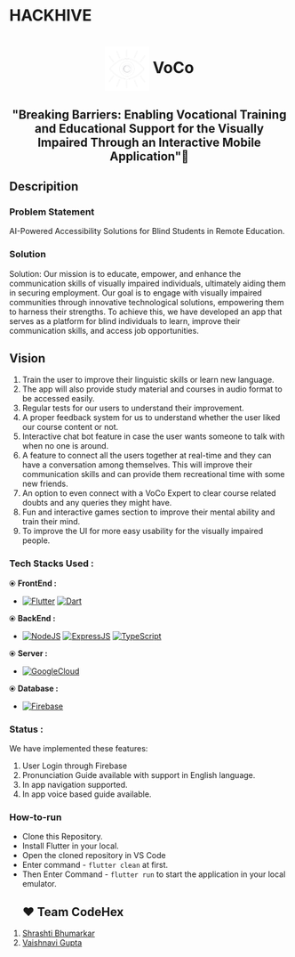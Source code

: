 # HACKHIVE 
# <p align="center"><img align="center" width="80" src="./assets/logo-white.png"/> VoCo</p>
<h2 align="center">"Breaking Barriers: Enabling Vocational Training and Educational Support for the Visually Impaired Through an Interactive Mobile Application"📱</h2>

<h2>  Descripition</h2>
<h3> Problem Statement</h3>
AI-Powered Accessibility Solutions for Blind Students in Remote Education.
<h3>Solution</h3>
Solution: Our mission is to educate, empower, and enhance the communication skills of visually impaired individuals, ultimately aiding them in securing employment. Our goal is to engage with visually impaired communities through innovative technological solutions, empowering them to harness their strengths. To achieve this, we have developed an app that serves as a platform for blind individuals to learn, improve their communication skills, and access job opportunities.
<h2>Vision</h2>

1. Train the user to improve their linguistic skills or learn new language.
2. The app will also provide study material and courses in audio format to be accessed easily.
3. Regular tests for our users to understand their improvement.
4. A proper feedback system for us to understand whether the user liked our course content or not.
5. Interactive chat bot feature in case the user wants someone to talk with when no one is around.
6. A feature to connect all the users together at real-time and they can have a conversation among themselves. This will improve their communication skills and can provide them recreational time with some new friends.
7. An option to even connect with a VoCo Expert to clear course related doubts and any queries they might have.
8. Fun and interactive games section to improve their mental ability and train their mind.
9. To improve the UI for more easy usability for the visually impaired people.

### Tech Stacks Used :
⦿ <b>FrontEnd :</b> 
* [![Flutter](https://img.shields.io/badge/flutter-ffffff?style=for-the-badge&logo=flutter&logoColor=blue)](https://flutter.dev/) [![Dart](https://img.shields.io/badge/dart-ffffff?style=for-the-badge&logo=dart&logoColor=235f9e)](https://dart.dev/)

⦿ <b>BackEnd :</b>
* [![NodeJS](https://img.shields.io/badge/node.js-35495E?style=for-the-badge&logo=nodedotjs&logoColor=69a063)](https://nodejs.org/)
 [![ExpressJS](https://img.shields.io/badge/express.js-35495E?style=for-the-badge&logo=express&logoColor=white)](https://expressjs.com/)
 [![TypeScript](https://img.shields.io/badge/typescipt-35495E?style=for-the-badge&logo=typescript&logoColor=white)](https://www.typescriptlang.org/)

⦿ <b>Server :</b>
* [![GoogleCloud](https://img.shields.io/badge/google_cloud-4285F4?style=for-the-badge&logo=googlecloud&logoColor=white)](https://cloud.google.com/)

⦿ <b>Database :</b>
* [![Firebase](https://img.shields.io/badge/firebase-ffca28?style=for-the-badge&logo=firebase&logoColor=black)](https://firebase.google.com/)

### Status :
We have implemented these features:
  1. User Login through Firebase
  2. Pronunciation Guide available with support in English language.
  3. In app navigation supported.
  4. In app voice based guide available.
### How-to-run

- Clone this Repository.
- Install Flutter in your local.
- Open the cloned repository in VS Code
- Enter command - `flutter clean` at first.
- Then Enter Command - `flutter run` to start the application in your local emulator.
  ## :heart: Team CodeHex
1. [Shrashti Bhumarkar](https://github.com/shrashti2004)
2. [Vaishnavi Gupta](https://github.com/Vaishnavi2445)




